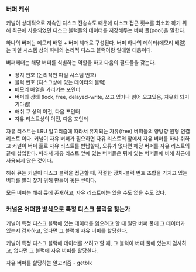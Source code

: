 ### 버퍼 캐쉬

커널이 상대적으로 저속인 디스크 전송속도 때문에 디스크 접근 횟수를 최소화 하기 위해 최근에 사용되었던 디스크 블럭들의 데이터를 저장해두는 버퍼 풀(pool)을 말한다.

하나의 버퍼는 메모리 배열 + 버퍼 헤더로 구성된다.
버퍼 하나의 데이터(메모리 배열)는 파일 시스템 상의 하나의 논리적 디스크 블럭이랑 일대일 대응이다.

버퍼헤더는 해당 버퍼를 식별하는 역할을 하고 다음의 필드들을 갖는다.

* 장치 번호 (논리적인 파일 시스템 번호)
* 블럭 번호 (디스크상에 있는 데이터의 블럭)
* 메모리 배열을 가리키는 포인터
* 버퍼의 상태 (lock, free, delayed-write, 쓰고 있거나 읽어 오고있음, 자유화 되기 기다림)
* 해쉬 큐 상의 이전, 다음 포인터
* 자유 리스트상의 이전, 다음 포인터

자유 리스트는 LRU 알고리즘에 따라서 유지되는 자유(free) 버퍼들의 양방향 원형 연결 리스트 이다. 커널이 자유 버퍼가 필요하면 자유 리스트의 앞에서 자유 버퍼를 하나 취하고 커널이 버퍼 풀로 자유 리스트를 반납할때, 오류가 없다면 해당 버퍼를 자유 리스트의 끝에 삽입한다. 따라서 자유 리스트 앞에 있는 버퍼들은 뒤에 있는 버퍼들에 비해 최근에 사용되지 않은 것이다.

해쉬 큐는 커널이 디스크 블럭을 접근할 때, 적절한 장치-블럭 번호 조합을 가지고 있는 버퍼를 빨리 찾기 위해 만들어 놓은 큐이다.

모든 버퍼는 해쉬 큐에 존재하고, 자유 리스트에는 있을 수도 없을 수도 있다.

### 커널은 어떠한 방식으로 특정 디스크 블럭을 찾는가

커널이 특정 디스크 블럭에 있는 데이터를 읽으려고 할 때 일단 버퍼 풀에 그 데이터가 있는지 검사하고, 없다면 그 블럭에 자유 버퍼를 할당한다.

커널이 특정 디스크 블럭에 데이터를 쓰려고 할 때, 그 블럭이 버퍼 풀에 있는지 검사하고, 없다면 그 블럭에 자유 버퍼를 할당한다.

자유 버퍼를 할당하는 알고리즘 - getblk
